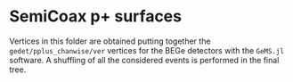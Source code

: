 # SemiCoax p+ surfaces

Vertices in this folder are obtained putting together the
`gedet/pplus_chanwise/ver` vertices for the BEGe detectors with the `GeMS.jl`
software. A shuffling of all the considered events is performed in the final
tree.
